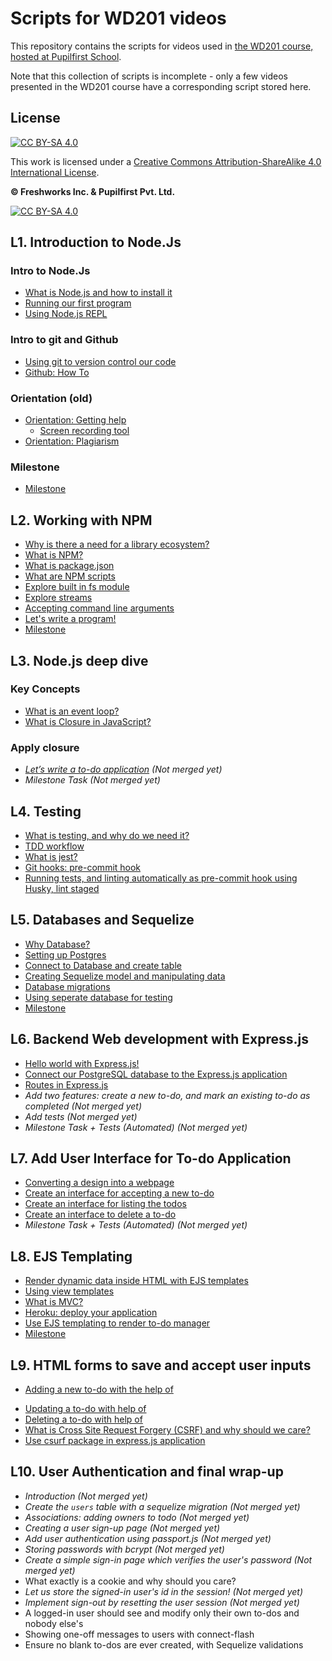 # Scripts for WD201 videos

This repository contains the scripts for videos used in [the WD201 course, hosted at Pupilfirst School](https://www.pupilfirst.school/courses/123/curriculum).

Note that this collection of scripts is incomplete - only a few videos presented in the WD201 course have a corresponding script stored here.

## License

[![CC BY-SA 4.0][cc-by-sa-shield]][cc-by-sa]

This work is licensed under a
[Creative Commons Attribution-ShareAlike 4.0 International License][cc-by-sa].

**&copy; Freshworks Inc. & Pupilfirst Pvt. Ltd.**

[![CC BY-SA 4.0][cc-by-sa-image]][cc-by-sa]

[cc-by-sa]: http://creativecommons.org/licenses/by-sa/4.0/
[cc-by-sa-image]: https://licensebuttons.net/l/by-sa/4.0/88x31.png
[cc-by-sa-shield]: https://img.shields.io/badge/License-CC%20BY--SA%204.0-lightgrey.svg

## L1. Introduction to Node.Js

### Intro to Node.Js
- [What is Node.js and how to install it](./introduction-to-nodejs/what-is-node-js-with-installation/README.md)
- [Running our first program](./introduction-to-nodejs/running-first-program/README.md)
- [Using Node.js REPL](./introduction-to-nodejs/nodejs-repl/README.md)

### Intro to git and Github
- [Using git to version control our code](./introduction-to-nodejs/intro-to-git/README.md)
- [Github: How To](./introduction-to-nodejs/github-how-to/README.md)

### Orientation (old)

- [Orientation: Getting help](./get-started-with-git-and-github/getting-help)
  - [Screen recording tool](./get-started-with-git-and-github/getting-help/screen-recording.md)
- [Orientation: Plagiarism](./get-started-with-git-and-github/plagiarism)

### Milestone
- [Milestone](./introduction-to-nodejs/milestone/README.md)

## L2. Working with NPM
- [Why is there a need for a library ecosystem?](./working-with-npm/package-management-and-library-ecosystem/README.md)
- [What is NPM?](./working-with-npm/about-npm-and-uses/README.md)
- [What is package.json](./working-with-npm/package-json-in-npm/README.md)
- [What are NPM scripts](./working-with-npm/npm-scripts/README.md)
- [Explore built in fs module](./working-with-npm/nodejs-fs-module/README.md)
- [Explore streams](./working-with-npm/nodejs-stream-module/README.md)
- [Accepting command line arguments](./working-with-npm/accepting-cli-commands/README.md)
- [Let's write a program!](./working-with-npm/write-first-node-program/README.md)
- [Milestone](./working-with-npm/milestone/README.md)

## L3. Node.js deep dive

### Key Concepts
- [What is an event loop?](./nodejs-deep-dive/what-is-event-loop/README.md)
- [What is Closure in JavaScript?](./nodejs-deep-dive/closures-in-js/README.md)

### Apply closure
- *[Let’s write a  to-do application](https://github.com/pupilfirst/wd201-scripts/pull/124/files) (Not merged yet)*
- *Milestone Task (Not merged yet)*

## L4. Testing
- [What is testing, and why do we need it?](./testing/why-need-testing/README.md)
- [TDD workflow](./testing/tdd/README.md)
- [What is jest?](./testing/jest/README.md)
- [Git hooks: pre-commit hook](./testing/git-hooks/README.md)
- [Running tests, and linting automatically as pre-commit hook using Husky, lint staged](./testing/husky-precommit-hook/README.md)

## L5. Databases and Sequelize

- [Why Database?](./databases/why-database/README.md)
- [Setting up Postgres](./databases/setting-up-postgres/README.md)
- [Connect to Database and create table](./databases/connect-to-db/README.md)
- [Creating Sequelize model and manipulating data](./databases/creating-sequelize-models/README.md)
- [Database migrations](./databases/migrations/README.md)
- [Using seperate database for testing](./databases/separate-db/README.md)
- [Milestone](./databases/milestone/README.md)


## L6. Backend Web development with Express.js
- [Hello world with Express.js!](backend-dev-with-express/introduction-to-express/README.md)
- [Connect our PostgreSQL database to the Express.js application](backend-dev-with-express/connect-express-with-postgres/README.md)
- [Routes in Express.js](backend-dev-with-express/routes-in-express/README.md)
- *Add two features: create a new to-do, and mark an existing to-do as completed (Not merged yet)*
- *Add tests (Not merged yet)*
- *Milestone Task + Tests (Automated) (Not merged yet)*

## L7. Add User Interface for To-do Application
- [Converting a design into a webpage](./todo-user-interface/converting-design-into-webpage/README.md)
- [Create an interface for accepting a new to-do](./todo-user-interface/interface-for-new-to-do/README.md)
- [Create an interface for listing the todos](./todo-user-interface/interface-for-listing-to-dos/README.md)
- [Create an interface to delete a to-do](./todo-user-interface/interface-to-delete-to-do/README.md)
- *Milestone Task + Tests (Automated) (Not merged yet)*

## L8. EJS Templating
- [Render dynamic data inside HTML with EJS templates](./ejs-templating/dynamic-html-with-ejs/README.md)
- [Using view templates](./ejs-templating/view-templates/README.md)
- [What is MVC?](./ejs-templating/mvc/README.md)
- [Heroku: deploy your application](./ejs-templating/deploy-application-to-heroku/README.md)
- [Use EJS templating to render to-do manager](./ejs-templating/ejs-templating-for-todo-manager/README.md)
- [Milestone](./ejs-templating/milestone/README.md)

## L9.  HTML forms to save and accept user inputs

- [Adding a new to-do with the help of <form>](./html-forms/add-new-todo/README.md)
- [Updating a to-do with help of <form>](./html-forms/updating-todo/README.md)
- [Deleting a to-do with help of <form>](./html-forms/delete-todo/README.md)
- [What is Cross Site Request Forgery (CSRF) and why should we care?](./html-forms/why-csrf/README.md)
- [Use csurf package in express.js application](./html-forms/use-csurf/README.md)

## L10. User Authentication and final wrap-up
- *Introduction (Not merged yet)*
- *Create the `users` table with a sequelize migration (Not merged yet)*
- *Associations: adding owners to todo  (Not merged yet)*
- *Creating a user sign-up page  (Not merged yet)*
- *Add user authentication using passport.js  (Not merged yet)*
- *Storing passwords with bcrypt (Not merged yet)*
- *Create a simple sign-in page which verifies the user's password (Not merged yet)*
- What exactly is a cookie and why should you care?
- *Let us store the signed-in user's id in the session! (Not merged yet)*
- *Implement sign-out by resetting the user session (Not merged yet)*
- A logged-in user should see and modify only their own to-dos and nobody else's
- Showing one-off messages to users with connect-flash
- Ensure no blank to-dos are ever created, with Sequelize validations
